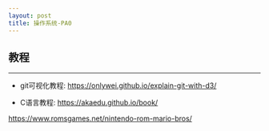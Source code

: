```yaml
---
layout: post
title: 操作系统-PA0
---
```


## 教程

---

- git可视化教程: https://onlywei.github.io/explain-git-with-d3/

- C语言教程: https://akaedu.github.io/book/

https://www.romsgames.net/nintendo-rom-mario-bros/